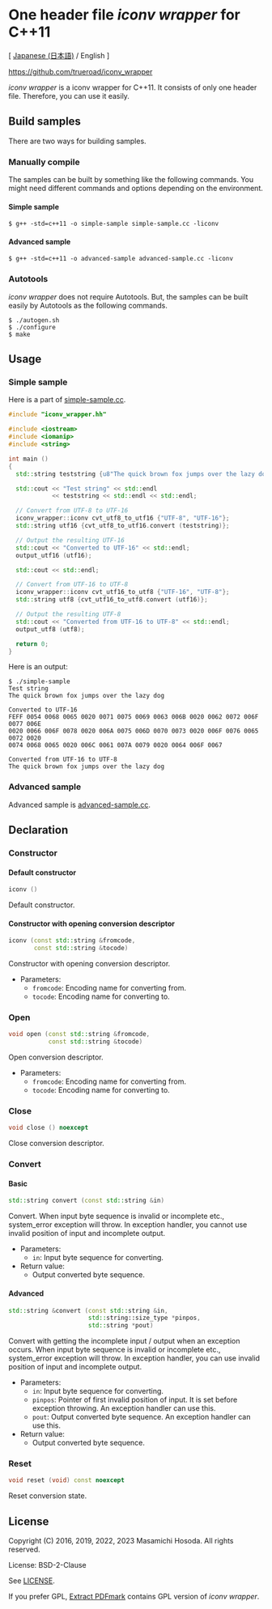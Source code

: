 <!-- -*- coding: utf-8 -*- -->
# One header file *iconv wrapper* for C++11

[ [Japanese (日本語)](./README.ja.md) / English ]

[
https://github.com/trueroad/iconv_wrapper
](https://github.com/trueroad/iconv_wrapper)

*iconv wrapper* is a iconv wrapper for C++11.
It consists of only one header file.
Therefore, you can use it easily.

## Build samples

There are two ways for building samples.

### Manually compile

The samples can be built by something like the following commands.
You might need different commands and options depending on the environment.

#### Simple sample

```
$ g++ -std=c++11 -o simple-sample simple-sample.cc -liconv
```

#### Advanced sample

```
$ g++ -std=c++11 -o advanced-sample advanced-sample.cc -liconv
```

### Autotools

*iconv wrapper* does not require Autotools.
But, the samples can be built easily by Autotools as the following commands.

```
$ ./autogen.sh
$ ./configure
$ make
```

## Usage

### Simple sample

Here is a part of [simple-sample.cc](./simple-sample.cc).

```c++
#include "iconv_wrapper.hh"

#include <iostream>
#include <iomanip>
#include <string>

int main ()
{
  std::string teststring {u8"The quick brown fox jumps over the lazy dog"};

  std::cout << "Test string" << std::endl
            << teststring << std::endl << std::endl;

  // Convert from UTF-8 to UTF-16
  iconv_wrapper::iconv cvt_utf8_to_utf16 {"UTF-8", "UTF-16"};
  std::string utf16 {cvt_utf8_to_utf16.convert (teststring)};

  // Output the resulting UTF-16
  std::cout << "Converted to UTF-16" << std::endl;
  output_utf16 (utf16);

  std::cout << std::endl;

  // Convert from UTF-16 to UTF-8
  iconv_wrapper::iconv cvt_utf16_to_utf8 {"UTF-16", "UTF-8"};
  std::string utf8 {cvt_utf16_to_utf8.convert (utf16)};

  // Output the resulting UTF-8
  std::cout << "Converted from UTF-16 to UTF-8" << std::endl;
  output_utf8 (utf8);

  return 0;
}
```

Here is an output:

```
$ ./simple-sample
Test string
The quick brown fox jumps over the lazy dog

Converted to UTF-16
FEFF 0054 0068 0065 0020 0071 0075 0069 0063 006B 0020 0062 0072 006F 0077 006E
0020 0066 006F 0078 0020 006A 0075 006D 0070 0073 0020 006F 0076 0065 0072 0020
0074 0068 0065 0020 006C 0061 007A 0079 0020 0064 006F 0067

Converted from UTF-16 to UTF-8
The quick brown fox jumps over the lazy dog

```

### Advanced sample

Advanced sample is [advanced-sample.cc](./advanced-sample.cc).

## Declaration

### Constructor

#### Default constructor

```c++
iconv ()
```

Default constructor.

#### Constructor with opening conversion descriptor

```c++
iconv (const std::string &fromcode,
       const std::string &tocode)
```

Constructor with opening conversion descriptor.

* Parameters:
  + `fromcode`: Encoding name for converting from.
  + `tocode`: Encoding name for converting to.

### Open

```c++
void open (const std::string &fromcode,
           const std::string &tocode)
```

Open conversion descriptor.

* Parameters:
  + `fromcode`: Encoding name for converting from.
  + `tocode`: Encoding name for converting to.

### Close

```c++
void close () noexcept
```

Close conversion descriptor.

### Convert

#### Basic

```c++
std::string convert (const std::string &in)
```

Convert.
When input byte sequence is invalid or incomplete etc.,
system_error exception will throw.
In exception handler, you cannot use invalid position of input
and incomplete output.

* Parameters:
  + `in`: Input byte sequence for converting.
* Return value:
  + Output converted byte sequence.

#### Advanced

```c++
std::string &convert (const std::string &in,
                      std::string::size_type *pinpos,
                      std::string *pout)
```

Convert with getting the incomplete input / output
when an exception occurs.
When input byte sequence is invalid or incomplete etc.,
system_error exception will throw.
In exception handler, you can use invalid position of input
and incomplete output.

* Parameters:
  + `in`: Input byte sequence for converting.
  + `pinpos`: Pointer of first invalid position of input.
    It is set before exception throwing.
    An exception handler can use this.
  + `pout`: Output converted byte sequence.
    An exception handler can use this.
* Return value:
  + Output converted byte sequence.

### Reset

```c++
void reset (void) const noexcept
```

Reset conversion state.

## License

Copyright (C) 2016, 2019, 2022, 2023 Masamichi Hosoda. All rights reserved.

License: BSD-2-Clause

See [LICENSE](./LICENSE).

If you prefer GPL,
[Extract PDFmark](https://github.com/trueroad/extractpdfmark) contains
GPL version of *iconv wrapper*.
